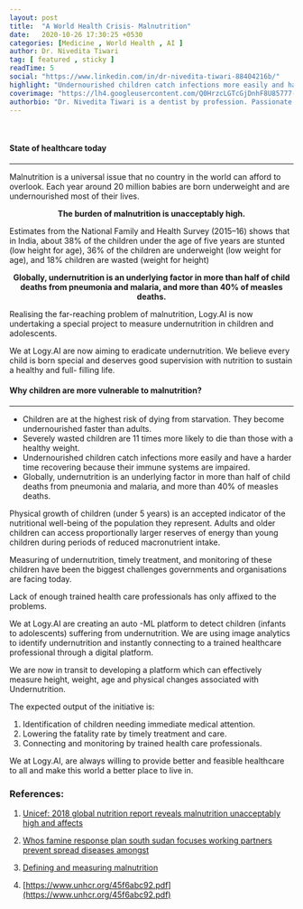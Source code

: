 ```yaml
---
layout: post
title:  "A World Health Crisis- Malnutrition"
date:   2020-10-26 17:30:25 +0530
categories: [Medicine , World Health , AI ]
author: Dr. Nivedita Tiwari
tag: [ featured , sticky ]
readTime: 5
social: "https://www.linkedin.com/in/dr-nivedita-tiwari-88404216b/"
highlight: "Undernourished children catch infections more easily and have a harder time recovering because their immune systems are impaired"
coverimage: "https://lh4.googleusercontent.com/Q0HrzcLGTcGjDnhF8U85777-baIgyw1vOEllqE29AwnyJycb2ITjnsHQd0-T7K3BAngrSvREie2TIQWsGKlgpW-LY1_GD19odl8oma-f48FipzwpJQRax_ILnBkqBG0FIIKQLM-HOkfW1ENyfQ"
authorbio: "Dr. Nivedita Tiwari is a dentist by profession. Passionate about artificial intelligence and technology. Spearhead in A.I Dentistry.A part time science writer and blogger(health and lifestyle)."
---
```

<br/>

#### State of healthcare today

<hr/>

Malnutrition is a universal issue that no country in the world can afford to overlook. Each year around 20 million babies are born underweight and are undernourished most of their lives.

<p align="center" style="font-weight: bold "> The burden of malnutrition is unacceptably high.</p>


Estimates from the National Family and Health Survey (2015–16) shows that in India, about 38% of the children under the age of five years are stunted (low height for age), 36% of the children are underweight (low weight for age), and 18% children are wasted (weight for height)


<p align="center" style="font-weight: bold " >  Globally, undernutrition is an underlying factor in more than half of child deaths from pneumonia and malaria, and more than 40% of measles deaths. </p>

Realising the far-reaching problem of malnutrition, Logy.AI is now undertaking a special project to measure undernutrition in children and adolescents.

We at Logy.AI are now aiming to eradicate undernutrition. We believe every child is born special and deserves good supervision with nutrition to sustain a healthy and full- filling life.

#### Why children are more vulnerable to malnutrition?

<hr/>

* Children are at the highest risk of dying from starvation. They become undernourished faster than adults.
*  Severely wasted children are 11 times more likely to die than those with a healthy weight.
* Undernourished children catch infections more easily and have a harder time recovering because their immune systems are impaired.
* Globally, undernutrition is an underlying factor in more than half of child deaths from pneumonia and malaria, and more than 40% of measles deaths.

Physical growth of children (under 5 years) is an accepted indicator of the nutritional well-being of the population they represent. Adults and older children can access proportionally larger reserves of energy than young children during periods of reduced macronutrient intake.

Measuring of undernutrition, timely treatment, and monitoring of these children have been the biggest challenges governments and organisations are facing today.

Lack of enough trained health care professionals has only affixed to the problems.

We at Logy.AI are creating an auto -ML platform to detect children (infants to adolescents) suffering from undernutrition.
We are using image analytics to identify undernutrition and instantly connecting to a trained healthcare professional through a digital platform.

We are now in transit to developing a platform which can effectively measure height, weight, age and physical changes associated with Undernutrition.

The expected output of the initiative is:

1. Identification of children needing immediate medical attention.
2. Lowering the fatality rate by timely treatment and care.
3. Connecting and monitoring by trained health care professionals.

We at Logy.AI, are always willing to provide better and feasible healthcare to all and make this world a better place to live in.

### References:

1. [Unicef: 2018 global nutrition report reveals malnutrition unacceptably high and affects](https://www.unicef.org/press-releases/2018-global-nutrition-report-reveals-malnutrition-unacceptably-high-and-affects)

2. [Whos famine response plan south sudan focuses working partners prevent spread diseases amongst](https://www.afro.who.int/news/whos-famine-response-plan-south-sudan-focuses-working-partners-prevent-spread-diseases-amongst)

3. [Defining and measuring malnutrition](https://studylib.net/doc/8899566/defining-and-measuring-malnutrition)

4. [https://www.unhcr.org/45f6abc92.pdf](https://www.unhcr.org/45f6abc92.pdf)
